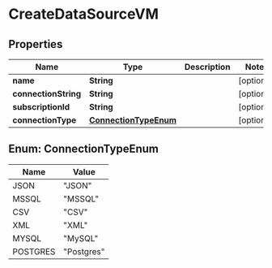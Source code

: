 

# CreateDataSourceVM


## Properties

Name | Type | Description | Notes
------------ | ------------- | ------------- | -------------
**name** | **String** |  |  [optional]
**connectionString** | **String** |  |  [optional]
**subscriptionId** | **String** |  |  [optional]
**connectionType** | [**ConnectionTypeEnum**](#ConnectionTypeEnum) |  |  [optional]



## Enum: ConnectionTypeEnum

Name | Value
---- | -----
JSON | &quot;JSON&quot;
MSSQL | &quot;MSSQL&quot;
CSV | &quot;CSV&quot;
XML | &quot;XML&quot;
MYSQL | &quot;MySQL&quot;
POSTGRES | &quot;Postgres&quot;



